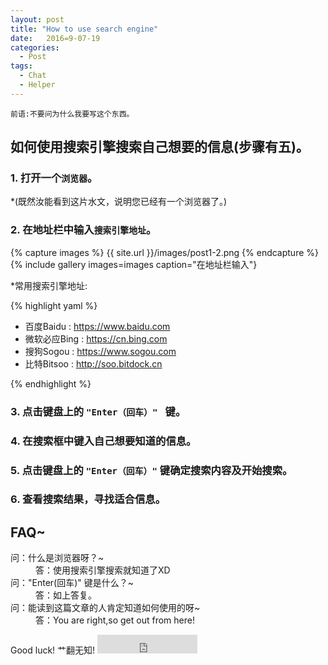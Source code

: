 ```yaml
---
layout: post
title: "How to use search engine"
date:   2016=9-07-19
categories:
  - Post
tags:
  - Chat
  - Helper
---
```

` 前语:不要问为什么我要写这个东西。 `
## 如何使用搜索引擎搜索自己想要的信息(步骤有五)。
### 1. 打开一个`浏览器`。
*(既然汝能看到这片水文，说明您已经有一个浏览器了。)
### 2. 在地址栏中输入`搜索引擎地址`。

{% capture images %}
{{ site.url }}/images/post1-2.png
{% endcapture %}
{% include gallery images=images caption="在地址栏输入"}

*常用搜索引擎地址:

{% highlight yaml %}
- 百度Baidu : https://www.baidu.com
- 微软必应Bing : https://cn.bing.com
- 搜狗Sogou : https://www.sogou.com
- 比特Bitsoo : http://soo.bitdock.cn

{% endhighlight %}

### 3. 点击键盘上的 ` "Enter（回车）"  ` 键。

### 4. 在搜索框中键入自己想要知道的信息。

### 5. 点击键盘上的 ` "Enter（回车）" ` 键确定搜索内容及开始搜索。

### 6. 查看搜索结果，寻找适合信息。


## FAQ~
<dl>
  <dt>问：什么是浏览器呀？~</dt>
  <dd>答：使用搜索引擎搜索就知道了XD</dd>
  <dt>问："Enter(回车)" 键是什么？~</dt>
  <dd>答：如上答复。</dd>
  <dt>问：能读到这篇文章的人肯定知道如何使用的呀~</dt>
  <dd>答：You are right,so get out from here!</dd>
</dl>
Good luck!
艹翻无知!

<iframe src="https://ghbtns.com/github-btn.html?user=DreamMingHe&repo=Halve&type=star&count=true&size=large" frameborder="0" scrolling="0" width="160px" height="30px"></iframe>    
